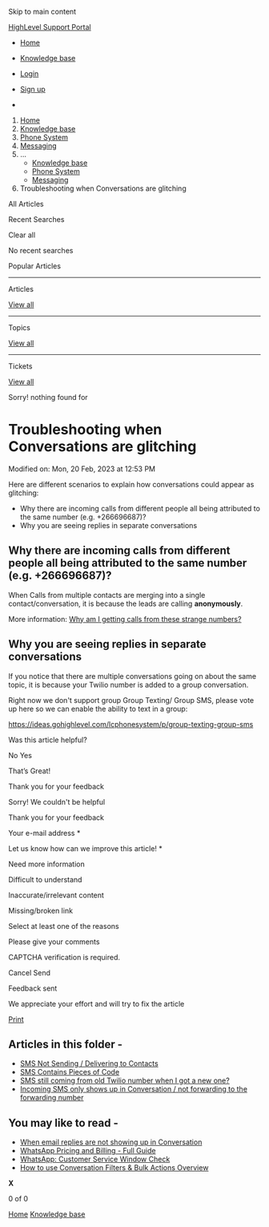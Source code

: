 Skip to main content

[ HighLevel Support Portal ](https://help.gohighlevel.com)

  * [ Home ](/support/home)
  * [ Knowledge base ](/support/solutions)

  * [Login](/support/login)
  * [Sign up](/support/signup)
  * 

  1. [Home](/support/home)
  2. [Knowledge base](/support/solutions)
  3. [Phone System](/support/solutions/48000415161)
  4. [Messaging](/support/solutions/folders/48000690075)
  5. ... 
     * [Knowledge base](/support/solutions)
     * [Phone System](/support/solutions/48000415161)
     * [Messaging](/support/solutions/folders/48000690075)
  6. Troubleshooting when Conversations are glitching

All  Articles 

Recent Searches

Clear all

No recent searches

Popular Articles

* * *

Articles

[View all](/support/search/solutions)

* * *

Topics

[View all](/support/search/topics)

* * *

Tickets

[View all](/support/search/tickets)

Sorry! nothing found for   

# Troubleshooting when Conversations are glitching

Modified on: Mon, 20 Feb, 2023 at 12:53 PM

Here are different scenarios to explain how conversations could appear as glitching:

  * Why there are incoming calls from different people all being attributed to the same number (e.g. +266696687)?
  * Why you are seeing replies in separate conversations

## Why there are incoming calls from different people all being attributed to the same number (e.g. +266696687)?

When Calls from multiple contacts are merging into a single contact/conversation, it is because the leads are calling **anonymously**.

More information: [Why am I getting calls from these strange numbers?](https://support.twilio.com/hc/en-us/articles/223179988-Why-am-I-getting-calls-from-these-strange-numbers-)

## Why you are seeing replies in separate conversations

If you notice that there are multiple conversations going on about the same topic, it is because your Twilio number is added to a group conversation.

Right now we don't support group Group Texting/ Group SMS, please vote up here so we can enable the ability to text in a group:

[](https://ideas.gohighlevel.com/ideas/HIGHLVL-I-1642)<https://ideas.gohighlevel.com/lcphonesystem/p/group-texting-group-sms>

Was this article helpful?

No  Yes 

That’s Great!

Thank you for your feedback

Sorry! We couldn't be helpful

Thank you for your feedback

Your e-mail address *

Let us know how can we improve this article! *

Need more information 

Difficult to understand 

Inaccurate/irrelevant content 

Missing/broken link 

Select at least one of the reasons 

Please give your comments 

CAPTCHA verification is required. 

Cancel  Send 

Feedback sent

We appreciate your effort and will try to fix the article

[Print](javascript:print\(\))

## Articles in this folder -

  * [SMS Not Sending / Delivering to Contacts](/support/solutions/articles/48000981696-sms-not-sending-delivering-to-contacts)
  * [SMS Contains Pieces of Code](/support/solutions/articles/48000979914-sms-contains-pieces-of-code)
  * [SMS still coming from old Twilio number when I got a new one?](/support/solutions/articles/48001152123-sms-still-coming-from-old-twilio-number-when-i-got-a-new-one-)
  * [Incoming SMS only shows up in Conversation / not forwarding to the forwarding number](/support/solutions/articles/48001156789-incoming-sms-only-shows-up-in-conversation-not-forwarding-to-the-forwarding-number)

## You may like to read -

  * [When email replies are not showing up in Conversation](/support/solutions/articles/48001185819-when-email-replies-are-not-showing-up-in-conversation)
  * [WhatsApp Pricing and Billing - Full Guide](/support/solutions/articles/155000001428-whatsapp-pricing-and-billing-full-guide)
  * [WhatsApp: Customer Service Window Check](/support/solutions/articles/155000003235-whatsapp-customer-service-window-check)
  * [How to use Conversation Filters & Bulk Actions Overview](/support/solutions/articles/48001222121-how-to-use-conversation-filters-bulk-actions-overview)

**X**

0 of 0 []()

[Home](/support/home) [Knowledge base](/support/solutions)
